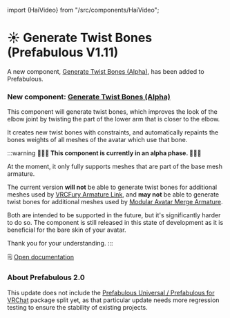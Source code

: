 ﻿import {HaiVideo} from "/src/components/HaiVideo";

# ☀️ Generate Twist Bones (Prefabulous V1.11)

A new component, [Generate Twist Bones (Alpha)](/docs/products/prefabulous/universal/generate-twist-bones), has been added to Prefabulous.

### New component: [Generate Twist Bones (Alpha)](/docs/products/prefabulous/universal/generate-twist-bones)

This component will generate twist bones, which improves the look of the elbow joint by twisting the part of the lower arm that is closer to the elbow.

It creates new twist bones with constraints, and automatically repaints the bones weights of all meshes of the avatar which use that bone.

:::warning
**🚧🚧🚧 This component is currently in an alpha phase. 🚧🚧🚧**

At the moment, it only fully supports meshes that are part of the base mesh armature.

The current version **will not** be able to generate twist bones for additional meshes used by [VRCFury Armature Link](https://vrcfury.com/components/armature-link/),
and **may not** be able to generate twist bones for additional meshes used by [Modular Avatar Merge Armature](https://modular-avatar.nadena.dev/docs/reference/merge-armature).

Both are intended to be supported in the future, but it's significantly harder to do so.
The component is still released in this state of development as it is beneficial for the bare skin of your avatar.

Thank you for your understanding.
:::

<HaiVideo src="/docs/products/prefabulous/img/ByAzbmmx4w.mp4"></HaiVideo>

<HaiVideo src="/docs/products/prefabulous/img/auto-twist-f.mp4"></HaiVideo>

🗒️ [Open documentation](/docs/products/prefabulous/universal/generate-twist-bones)

### About Prefabulous 2.0

This update does not include the [Prefabulous Universal / Prefabulous for VRChat](/updates/2024/04/05/p0) package split yet,
as that particular update needs more regression testing to ensure the stability of existing projects.
